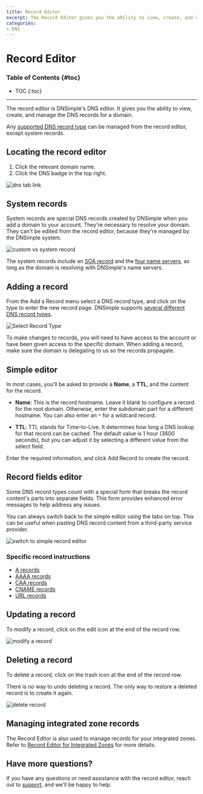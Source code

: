 ```yaml
---
title: Record Editor
excerpt: The Record Editor gives you the ability to view, create, and manage the DNS records for a domain.
categories:
- DNS
---
```


# Record Editor

### Table of Contents {#toc}

* TOC
{:toc}

---

The record editor is DNSimple's DNS editor. It gives you the ability to view, create, and manage the DNS records for a domain.

Any [supported DNS record type](/articles/supported-dns-records) can be managed from the record editor, except system records.

## Locating the record editor

1. Click the relevant domain name.
1. Click the DNS badge in the top right.

![dns tab link](/files/dns-tab.png)

## System records

System records are special DNS records created by DNSimple when you add a domain to your account. They're necessary to resolve your domain. They can't be edited from the record editor, because they're managed by the DNSimple system.

![custom vs system record](/files/custom-vs-system-record.png)

The system records include an [SOA record](/articles/soa-record) and the [four name servers](/articles/ns-record), as long as the domain is resolving with DNSimple's name servers.

## Adding a record

From the <label>Add a Record</label> menu select a DNS record type, and click on the type to enter the new record page. DNSimple supports [several different DNS record types](/articles/supported-dns-records).

![Select Record Type](/files/rec-editor-new-record.png)

<Info>
To make changes to records, you will need to have access to the account or have been given access to the specific domain. When adding a record, make sure the domain is delegating to us so the records propagate.
</Info>

## Simple editor

In most cases, you'll be asked to provide a **Name**, a **TTL**, and the content for the record.

- **Name**: This is the record hostname. Leave it blank to configure a record for the root domain. Otherwise, enter the subdomain part for a different hostname. You can also enter an `*` for a wildcard record.

- **TTL**: TTL stands for Time-to-Live. It determines how long a DNS lookup for that record can be cached. The default value is 1 hour (3600 seconds), but you can adjust it by selecting a different value from the select field.

Enter the required information, and click <label>Add Record</label> to create the record.

## Record fields editor

Some DNS record types count with a special form that breaks the record content's parts into separate fields. This form provides enhanced error messages to help address any issues.

You can always switch back to the simple editor using the tabs on top. This can be useful when pasting DNS record content from a third-party service provider.

![switch to simple record editor](/files/switch-to-simple-editor.png)

### Specific record instructions

- [A records](/articles/manage-a-record)
- [AAAA records](/articles/manage-aaaa-record)
- [CAA records](/articles/manage-caa-record)
- [CNAME records](/articles/manage-cname-record)
- [URL records](/articles/manage-url-record)


## Updating a record

To modify a record, click on the edit icon at the end of the record row.

![modify a record](/files/modify-record.png)

## Deleting a record

To delete a record, click on the trash icon at the end of the record row.

<warning>
There is no way to undo deleting a record. The only way to restore a deleted record is to create it again.
</warning>

![delete record](/files/delete-record.png)

## Managing integrated zone records

The Record Editor is also used to manage records for your integrated zones. Refer to [Record Editor for Integrated Zones](/articles/record-editor-integrated-zones) for more details.

## Have more questions?

If you have any questions or need assistance with the record editor, reach out to [support](https://dnsimple.com/feedback), and we'll be happy to help.
